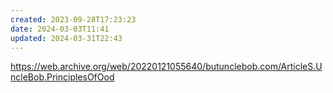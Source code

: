 ```yaml
---
created: 2023-09-28T17:23:23
date: 2024-03-03T11:41
updated: 2024-03-31T22:43
---
```

https://web.archive.org/web/20220121055640/butunclebob.com/ArticleS.UncleBob.PrinciplesOfOod